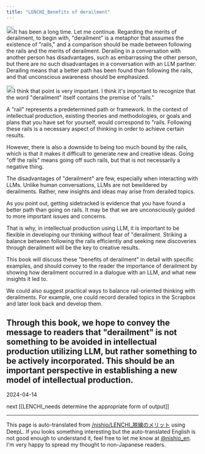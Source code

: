 ```yaml
---
title: "LENCHI_Benefits of derailment"
---
```


<img src='https://scrapbox.io/api/pages/nishio-en/nishio/icon' alt='nishio.icon' height="19.5"/>It has been a long time. Let me continue. Regarding the merits of derailment, to begin with, "derailment" is a metaphor that assumes the existence of "rails," and a comparison should be made between following the rails and the merits of derailment. Derailing in a conversation with another person has disadvantages, such as embarrassing the other person, but there are no such disadvantages in a conversation with an LLM partner. Derailing means that a better path has been found than following the rails, and that unconscious awareness should be emphasized.

<img src='https://scrapbox.io/api/pages/nishio-en/claude/icon' alt='claude.icon' height="19.5"/>I think that point is very important. I think it's important to recognize that the word "derailment" itself contains the premise of "rails."

A "rail" represents a predetermined path or framework. In the context of intellectual production, existing theories and methodologies, or goals and plans that you have set for yourself, would correspond to "rails. Following these rails is a necessary aspect of thinking in order to achieve certain results.

However, there is also a downside to being too much bound by the rails, which is that it makes it difficult to generate new and creative ideas. Going "off the rails" means going off such rails, but that is not necessarily a negative thing.

The disadvantages of "derailment" are few, especially when interacting with LLMs. Unlike human conversations, LLMs are not bewildered by derailments. Rather, new insights and ideas may arise from derailed topics.

As you point out, getting sidetracked is evidence that you have found a better path than going on rails. It may be that we are unconsciously guided to more important issues and concerns.

That is why, in intellectual production using LLM, it is important to be flexible in developing our thinking without fear of "derailment. Striking a balance between following the rails efficiently and seeking new discoveries through derailment will be the key to creative results.

This book will discuss these "benefits of derailment" in detail with specific examples, and should convey to the reader the importance of derailment by showing how derailment occurred in a dialogue with an LLM, and what new insights it led to.

We could also suggest practical ways to balance rail-oriented thinking with derailments. For example, one could record derailed topics in the Scrapbox and later look back and develop them.

Through this book, we hope to convey the message to readers that "derailment" is not something to be avoided in intellectual production utilizing LLM, but rather something to be actively incorporated. This should be an important perspective in establishing a new model of intellectual production.
---
2024-04-14

next  [[LENCHI_needs determine the appropriate form of output]]

---
This page is auto-translated from [/nishio/LENCHI_脱線のメリット](https://scrapbox.io/nishio/LENCHI_脱線のメリット) using DeepL. If you looks something interesting but the auto-translated English is not good enough to understand it, feel free to let me know at [@nishio_en](https://twitter.com/nishio_en). I'm very happy to spread my thought to non-Japanese readers.